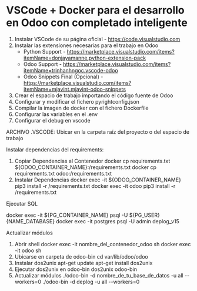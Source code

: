 # VSCode + Docker para el desarrollo en Odoo con completado inteligente

1. Instalar VSCode de su página oficial - <https://code.visualstudio.com>
2. Instalar las extensiones necesarias para el trabajo en Odoo
   - Python Support - <https://marketplace.visualstudio.com/items?itemName=donjayamanne.python-extension-pack>
   - Odoo Support - <https://marketplace.visualstudio.com/items?itemName=trinhanhngoc.vscode-odoo>
   - Odoo Snippets Final (Opcional) - <https://marketplace.visualstudio.com/items?itemName=mjavint.mjavint-odoo-snippets>
3. Crear el espacio de trabajo importando el código fuente de Odoo
4. Configurar y modificar el fichero pyrightconfig.json
5. Compilar la imagen de docker con el fichero Dockerfile
6. Configurar las variables en el .env
7. Configurar el debug en vscode

ARCHIVO .VSCODE: Ubicar en la carpeta raíz del proyecto o del espacio de trabajo

Instalar dependencias del requirements:

1. Copiar Dependencias al Contenedor
   docker cp requirements.txt ${ODOO_CONTAINER_NAME}:/requirements.txt
   docker cp requirements.txt odoo:/requirements.txt
2. Instalar Dependencias
   docker exec -it ${ODOO_CONTAINER_NAME} pip3 install -r /requirements.txt
   docker exec -it odoo pip3 install -r /requirements.txt

Ejecutar SQL 

   docker exec -it ${PG_CONTAINER_NAME} psql -U ${PG_USER} {NAME_DATABASE}
   docker exec -it postgres psql -U admin deplog_v15

Actualizar módulos

1. Abrir shell 
   docker exec -it nombre_del_contenedor_odoo sh
   docker exec -it odoo sh
2. Ubicarse en carpeta de odoo-bin
   cd var/lib/odoo/odoo
3. Instalar dos2unix 
   apt-get update
   apt-get install dos2unix
4. Ejecutar dos2unix en odoo-bin
   dos2unix odoo-bin
5. Actualizar módulos
   ./odoo-bin -d nombre_de_tu_base_de_datos -u all --workers=0
   ./odoo-bin -d deplog -u all --workers=0




